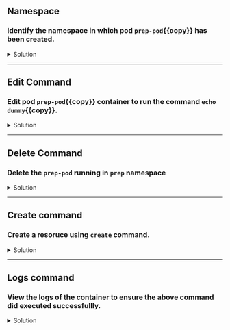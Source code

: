 ## Namespace
### Identify the namespace in which pod `prep-pod`{{copy}} has been created.

<details>
  <summary>Solution</summary>
    List the pod resoruces in all the available namespaces in the cluster using: 
    
    `kubectl get pod --all-namespaces`{{execute}}

    As you notice the prep-pod runs on `prep` namespace
</details>

---
## Edit Command 
### Edit pod `prep-pod`{{copy}} container to run the command `echo dummy`{{copy}}.

<details>
  <summary>Solution</summary> 
Edit the pod in the terminal editior by : `kubectl edit pod prep-pod -n prep`{{execute}}  

Ref to below snippet of the container:  
  
        spec:
        containers:
        - image: nginx
            name: prep-pod
            command:
            - /bin/sh
            - -c
            - echo dummy
            resources: {}}  
  
  As you noticed, on saving your changes, kubernetes will not let you change the pod exept few info like images, labels etc. However it would create a copy of your edits in to a yml file under `/tmp` directory. You may have to delete the existing pod and created again with the above created yml file as shown in below steps

</details>

---

## Delete Command
### Delete the `prep-pod` running in `prep` namespace

<details>
  <summary>Solution</summary>
    Delete a resoruce using `delete` command: 
    
    `kubectl delete pod prep-pod -n prep`{{execute}}

    Wait for the pod to delete and then proceed to below step.
</details>

---

## Create command
### Create a resoruce using `create` command.

<details>
  <summary>Solution</summary> 
  Supply the Temporary yml file created in above step as an argument to below command.

 `kubectl create -f /tmp/<YAML_FILE_NAME>.yml -n prep`{{copy}}  
  
Once succesfully created view the status of the pod by `kubectl get pod -n prep`{{execute}}.

</details>

---

## Logs command
### View the logs of the container to ensure the above command did executed successfullly.

<details>
  <summary>Solution</summary> 
  Use the `logs` command to view the any logs the container spits out during execitin. As in our case, container runs the `echo dummy` we shold se the message in its log.

 `kubectl logs prep-pod -n prep`{{execute}}  
  
For single container pod its not required to mention the container name to indicate which container pod logs is being asked.

</details>


